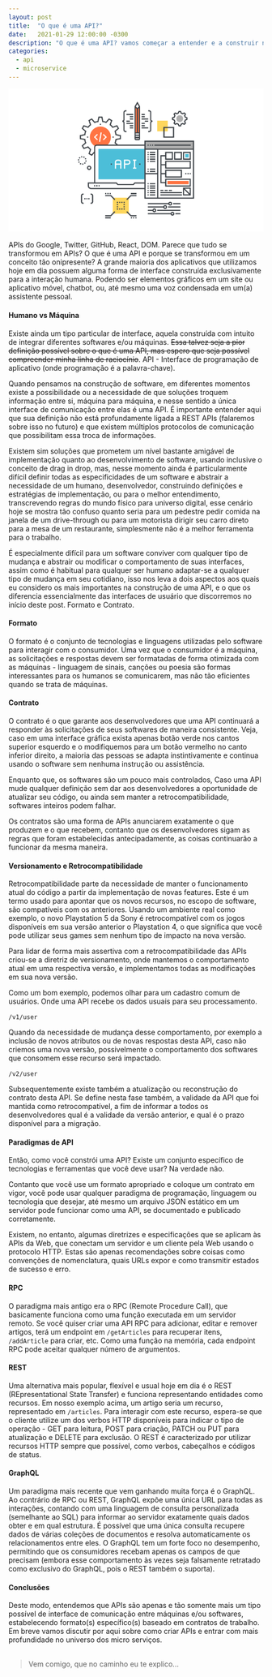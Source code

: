```yaml
---
layout: post
title:  "O que é uma API?"
date:   2021-01-29 12:00:00 -0300
description: "O que é uma API? vamos começar a entender e a construir nossa histório no mundo de construção de software"
categories: 
  - api
  - microservice
---
```


![Img 01](https://raw.githubusercontent.com/daniloval/daniloval.github.io/main/_posts/2021-01-29-apis/image-01.png)

APIs do Google, Twitter, GitHub, React, DOM. Parece que tudo se transformou em APIs? O que é uma API e porque se transformou em um conceito tão onipresente?
A grande maioria dos aplicativos que utilizamos hoje em dia possuem alguma forma de interface construída exclusivamente para a interação humana. Podendo ser elementos gráficos em um site ou aplicativo móvel, chatbot, ou, até mesmo uma voz condensada em um(a) assistente pessoal.

#### Humano vs Máquina

Existe ainda um tipo particular de interface, aquela construída com intuito de integrar diferentes softwares e/ou máquinas. <s>Essa talvez seja a pior definição possível sobre o que é uma API, mas espero que seja possível compreender minha linha de raciocínio</s>. API - Interface de programação de aplicativo (onde programação é a palavra-chave).

Quando pensamos na construção de software, em diferentes momentos existe a possibilidade ou a necessidade de que soluções troquem informação entre si, máquina para máquina, e nesse sentido a única interface de comunicação entre elas é uma API. É importante entender aqui que sua definição não está profundamente ligada a REST APIs (falaremos sobre isso no futuro) e que existem múltiplos protocolos de comunicação que possibilitam essa troca de informações.

Existem sim soluções que prometem um nível bastante amigável de implementação quanto ao desenvolvimento de software, usando inclusive o conceito de drag in drop, mas, nesse momento ainda é particularmente difícil definir todas as especificidades de um software e abstrair a necessidade de um humano, desenvolvedor, construindo definições e estratégias de implementação, ou para o melhor entendimento, transcrevendo regras do mundo físico para universo digital, esse cenário hoje se mostra tão confuso quanto seria para um pedestre pedir comida na janela de um drive-through ou para um motorista dirigir seu carro direto para a mesa de um restaurante, simplesmente não é a melhor ferramenta para o trabalho.

É especialmente difícil para um software conviver com qualquer tipo de mudança e abstrair ou modificar o comportamento de suas interfaces, assim como é habitual para qualquer ser humano adaptar-se a qualquer tipo de mudança em seu cotidiano, isso nos leva a dois aspectos aos quais eu considero os mais importantes na construção de uma API, e o que os diferencia essencialmente das interfaces de usuário que discorremos no início deste post. Formato e Contrato.

#### Formato

O formato é o conjunto de tecnologias e linguagens utilizadas pelo software para interagir com o consumidor. Uma vez que o consumidor é a máquina, as solicitações e respostas devem ser formatadas de forma otimizada com as máquinas - linguagem de sinais, canções ou poesia são formas interessantes para os humanos se comunicarem, mas não tão eficientes quando se trata de máquinas.

#### Contrato

O contrato é o que garante aos desenvolvedores que uma API continuará a responder às solicitações de seus softwares de maneira consistente. Veja, caso em uma interface gráfica exista apenas botão verde nos cantos superior esquerdo e o modifiquemos para um botão vermelho no canto inferior direito, a maioria das pessoas se adapta instintivamente e continua usando o software sem nenhuma instrução ou assistência.

Enquanto que, os softwares são um pouco mais controlados, Caso uma API mude qualquer definição sem dar aos desenvolvedores a oportunidade de atualizar seu código, ou ainda sem manter a retrocompatibilidade, softwares inteiros podem falhar.

Os contratos são uma forma de APIs anunciarem exatamente o que produzem e o que recebem, contanto que os desenvolvedores sigam as regras que foram estabelecidas antecipadamente, as coisas continuarão a funcionar da mesma maneira.

#### Versionamento e Retrocompatibilidade

Retrocompatibilidade parte da necessidade de manter o funcionamento atual do código a partir da implementação de novas features. Este é um termo usado para apontar que os novos recursos, no escopo de software, são compatíveis com os anteriores. Usando um ambiente real como exemplo, o novo Playstation 5 da Sony é retrocompatível com os jogos disponíveis em sua versão anterior o Playstation 4, o que significa que você pode utilizar seus games sem nenhum tipo de impacto na nova versão.

Para lidar de forma mais assertiva com a retrocompatibilidade das APIs criou-se a diretriz de versionamento, onde mantemos o comportamento atual em uma respectiva versão, e implementamos todas as modificações em sua nova versão.

Como um bom exemplo, podemos olhar para um cadastro comum de usuários. Onde uma API recebe os dados usuais para seu processamento.

```
/v1/user
```

Quando da necessidade de mudança desse comportamento, por exemplo a inclusão de novos atributos ou de novas respostas desta API, caso não criemos uma nova versão, possivelmente o comportamento dos softwares que consomem esse recurso será impactado.

```
/v2/user
```

Subsequentemente existe também a atualização ou reconstrução do contrato desta API. Se define nesta fase também, a validade da API que foi mantida como retrocompatível, a fim de informar a todos os desenvolvedores qual é a validade da versão anterior, e qual é o prazo disponível para a migração.

#### Paradigmas de API

Então, como você constrói uma API? Existe um conjunto específico de tecnologias e ferramentas que você deve usar? Na verdade não.

Contanto que você use um formato apropriado e coloque um contrato em vigor, você pode usar qualquer paradigma de programação, linguagem ou tecnologia que desejar, até mesmo um arquivo JSON estático em um servidor pode funcionar como uma API, se documentado e publicado corretamente.

Existem, no entanto, algumas diretrizes e especificações que se aplicam às APIs da Web, que conectam um servidor e um cliente pela Web usando o protocolo HTTP. Estas são apenas recomendações sobre coisas como convenções de nomenclatura, quais URLs expor e como transmitir estados de sucesso e erro.

#### RPC

O paradigma mais antigo era o RPC (Remote Procedure Call), que basicamente funciona como uma função executada em um servidor remoto. Se você quiser criar uma API RPC para adicionar, editar e remover artigos, terá um endpoint em ```/getArticles``` para recuperar itens, ```/addArticle``` para criar, etc. Como uma função na memória, cada endpoint RPC pode aceitar qualquer número de argumentos.

#### REST

Uma alternativa mais popular, flexível e usual hoje em dia é o REST (REpresentational State Transfer) e funciona representando entidades como recursos. Em nosso exemplo acima, um artigo seria um recurso, representado em ```/articles```. Para interagir com este recurso, espera-se que o cliente utilize um dos verbos HTTP disponíveis para indicar o tipo de operação - GET para leitura, POST para criação, PATCH ou PUT para atualização e DELETE para exclusão. O REST é caracterizado por utilizar recursos HTTP sempre que possível, como verbos, cabeçalhos e códigos de status.

#### GraphQL

Um paradigma mais recente que vem ganhando muita força é o GraphQL. Ao contrário de RPC ou REST, GraphQL expõe uma única URL para todas as interações, contando com uma linguagem de consulta personalizada (semelhante ao SQL) para informar ao servidor exatamente quais dados obter e em qual estrutura. É possível que uma única consulta recupere dados de várias coleções de documentos e resolva automaticamente os relacionamentos entre eles. O GraphQL tem um forte foco no desempenho, permitindo que os consumidores recebam apenas os campos de que precisam (embora esse comportamento às vezes seja falsamente retratado como exclusivo do GraphQL, pois o REST também o suporta).

#### Conclusões

Deste modo, entendemos que APIs são apenas e tão somente mais um tipo possível de interface de comunicação entre máquinas e/ou softwares, estabelecendo formato(s) específico(s) baseado em contratos de trabalho.
Em breve vamos discutir por aqui sobre como criar APIs e entrar com mais profundidade no universo dos micro serviços.
<br><br>
<blockquote>Vem comigo, que no caminho eu te explico...</blockquote>